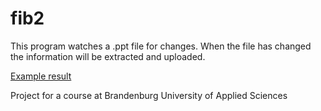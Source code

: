 fib2
====

This program watches a .ppt file for changes. 
When the file has changed the information will be extracted and uploaded.

[Example result](http://informatik.fh-brandenburg.de/news)

Project for a course at Brandenburg University of Applied Sciences
